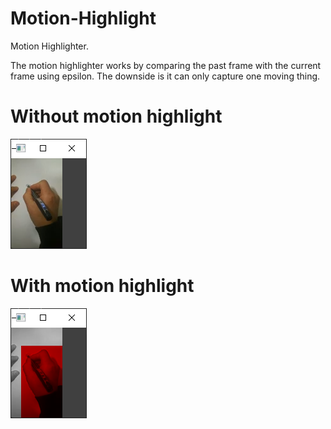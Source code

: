 # Motion-Highlight
Motion Highlighter.

The motion highlighter works by comparing the past frame with the current frame using epsilon. The downside is it can only capture one moving thing.

# Without motion highlight
![Alt text](https://github.com/cuneive/Motion-Highlight/blob/main/picture0.PNG?raw=true "without motion highlight")

# With motion highlight
![Alt text](https://github.com/cuneive/Motion-Highlight/blob/main/picture1.PNG?raw=true "with motion highlight")
